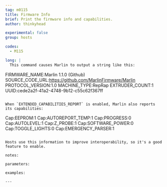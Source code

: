 ```yaml
---
tag: m0115
title: Firmware Info
brief: Print the firmware info and capabilities.
author: thinkyhead

experimental: false
group: hosts

codes:
  - M115

long: |
  This command causes Marlin to output a string like this:

  ```
  FIRMWARE_NAME:Marlin 1.1.0 (Github) SOURCE_CODE_URL:https://github.com/MarlinFirmware/Marlin PROTOCOL_VERSION:1.0 MACHINE_TYPE:RepRap EXTRUDER_COUNT:1 UUID:cede2a2f-41a2-4748-9b12-c55c62f367ff
  ```

  When `EXTENDED_CAPABILITIES_REPORT` is enabled, Marlin also reports its capabilities:

  ```
  Cap:EEPROM:1
  Cap:AUTOREPORT_TEMP:1
  Cap:PROGRESS:0
  Cap:AUTOLEVEL:1
  Cap:Z_PROBE:1
  Cap:SOFTWARE_POWER:0
  Cap:TOGGLE_LIGHTS:0
  Cap:EMERGENCY_PARSER:1
  ```

  Hosts use this information to improve interoperability, so it's a good feature to enable.

notes:

parameters:

examples:

---
```


